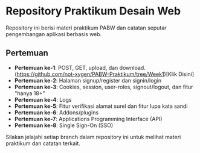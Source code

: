 # Repository Praktikum Desain Web

Repository ini berisi materi praktikum PABW dan catatan seputar pengembangan
aplikasi berbasis web.

## Pertemuan

- **Pertemuan ke-1**: POST, GET, upload, dan download. (https://github.com/not-xygen/PABW-Praktikum/tree/Week1)[Klik Disini]
- **Pertemuan ke-2**: Halaman signup/register dan signin/login
- **Pertemuan ke-3**: Cookies, session, user-roles, signout/logout, dan fitur
  "hanya 18+"
- **Pertemuan ke-4**: Logs
- **Pertemuan ke-5**: Fitur verifikasi alamat surel dan fitur lupa kata sandi
- **Pertemuan ke-6**: Addons/plugins
- **Pertemuan ke-7**: Applications Programming Interface (API)
- **Pertemuan ke-8**: Single Sign-On (SSO)

Silakan jelajahi setiap branch dalam repository ini untuk melihat materi
praktikum dan catatan terkait.

